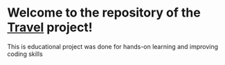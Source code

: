 # Welcome to the repository of the **[Travel](https://toryostr.github.io/travel/)** project!

This is educational project was done for hands-on learning and improving coding skills
